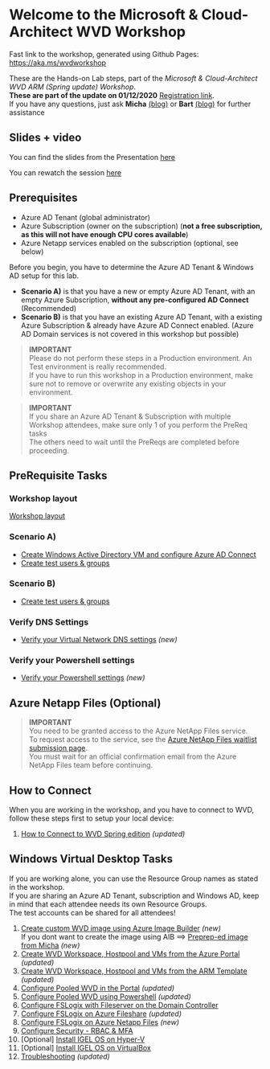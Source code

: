 # Welcome to the Microsoft & Cloud-Architect WVD Workshop

Fast link to the workshop, generated using Github Pages: https://aka.ms/wvdworkshop

These are the Hands-on Lab steps, part of the *Microsoft & Cloud-Architect WVD ARM (Spring update) Workshop*.<br/>
**These are part of the update on 01/12/2020** <a href="https://www.microsoft.com/partner-training/we/?aid=41560" target="_blank">Registration link</a>.<br/>
If you have any questions, just ask **Micha** <a href="https://www.cloud-architect.be" target="_blank">(blog)</a> or **Bart** <a href="https://bartroels.github.io/2020-04-21-EverythingYouNeedtoKnowOnWVD/" target="_blank">(blog)</a> for further assistance
<br/>


## Slides + video
You can find the slides from the Presentation <a href="/CA-Microsoft-WVD_ARM-Workshop/Presentation/WVD%20Technical%20Deep%20Dive.pdf" target="_blank">here</a>

You can rewatch the session <a href="https://meetings.lm-ag.de/JoinCertain/Lobby?e=77f7a3c4-08a7-4995-8452-d6014d670198" target="_blank">here</a>

## Prerequisites

 - Azure AD Tenant (global administrator)
 - Azure Subscription (owner on the subscription) (**not a free subscription, as this will not have enough CPU cores available**)
 - Azure Netapp services enabled on the subscription (optional, see below)


Before you begin, you have to determine the Azure AD Tenant & Windows AD setup for this lab.<br/>
 - **Scenario A)** is that you have a new or empty Azure AD Tenant, with an empty Azure Subscription, **without any pre-configured AD Connect** (Recommended)
 - **Scenario B)** is that you have an existing Azure AD Tenant, with a existing Azure Subscription & already have Azure AD Connect enabled. (Azure AD Domain services is not covered in this workshop but possible)

 > **IMPORTANT**<br/>
 > Please do not perform these steps in a Production environment. An Test environment is really recommended.<br/>
 > If you have to run this workshop in a Production environment, make sure not to remove or overwrite any existing objects in your environment.

 > **IMPORTANT**<br/>
 > If you share an Azure AD Tenant & Subscription with multiple Workshop attendees, make sure only 1 of you perform the PreReq tasks<br/>
 > The others need to wait until the PreReqs are completed before proceeding.

## PreRequisite Tasks
### Workshop layout
[Workshop layout](/CA-Microsoft-WVD_ARM-Workshop/Workshop%20layout)

### Scenario A)
 - [Create Windows Active Directory VM and configure Azure AD Connect](/CA-Microsoft-WVD_ARM-Workshop/Create%20Windows%20Active%20Directory%20VM)
 - [Create test users & groups](/CA-Microsoft-WVD_ARM-Workshop/Create%20Test%20users%20and%20groups)

### Scenario B)
 - [Create test users & groups](/CA-Microsoft-WVD_ARM-Workshop/Create%20Test%20users%20and%20groups)

### Verify DNS Settings
 - [Verify your Virtual Network DNS settings](/CA-Microsoft-WVD_ARM-Workshop/Verify%20DNS%20Settings) *(new)*

### Verify your Powershell settings
 - [Verify your Powershell settings](/CA-Microsoft-WVD_ARM-Workshop/Verify%20Powershell) *(new)*

## Azure Netapp Files (Optional)
 > **IMPORTANT**<br/>
 > You need to be granted access to the Azure NetApp Files service.<br/>
 > To request access to the service, see the <a href="https://aka.ms/azurenetappfiles" target="_blank">Azure NetApp Files waitlist submission page</a>.<br/>
 > You must wait for an official confirmation email from the Azure NetApp Files team before continuing.
 
## How to Connect
When you are working in the workshop, and you have to connect to WVD, follow these steps first to setup your local device:
1. [How to Connect to WVD Spring edition](/CA-Microsoft-WVD_ARM-Workshop/Connect%20to%20WVD) *(updated)*

## Windows Virtual Desktop Tasks
If you are working alone, you can use the Resource Group names as stated in the workshop.<br/>
If you are sharing an Azure AD Tenant, subscription and Windows AD, keep in mind that each attendee needs its own Resource Groups.<br/>
The test accounts can be shared for all attendees!<br/>

1. [Create custom WVD image using Azure Image Builder](/CA-Microsoft-WVD_ARM-Workshop/Create%20custom%20WVD%20image%20with%20AIB) *(new)*<br/>
    If you dont want to create the image using AIB ==> [Preprep-ed image from Micha](/CA-Microsoft-WVD_ARM-Workshop/Create%20custom%20WVD%20image%20from%20VHD) *(new)*
2. [Create WVD Workspace, Hostpool and VMs from the Azure Portal](/CA-Microsoft-WVD_ARM-Workshop/Create%20WVD%20Hostpool%20and%20VM%20for%20Pooled%20usage) *(updated)*
3. [Create WVD Workspace, Hostpool and VMs from the ARM Template](/CA-Microsoft-WVD_ARM-Workshop/Create%20WVD%20Hostpool%20and%20VMs%20using%20the%20ARM%20Template) *(updated)*
4. [Configure Pooled WVD in the Portal](/CA-Microsoft-WVD_ARM-Workshop/Configure%20WVD%20in%20Portal) *(updated)*
5. [Configure Pooled WVD using Powershell](/CA-Microsoft-WVD_ARM-Workshop/Configure%20WVD%20using%20Powershell) *(updated)*
6. [Configure FSLogix with Fileserver on the Domain Controller](/CA-Microsoft-WVD_ARM-Workshop/Configure%20FSLogix)
7. [Configure FSLogix on Azure Fileshare](/CA-Microsoft-WVD_ARM-Workshop/Configure%20FSLogix%20on%20Azure%20Fileshare) *(updated)*
8. [Configure FSLogix on Azure Netapp Files](/CA-Microsoft-WVD_ARM-Workshop/Create%20ANF) *(new)*
9. [Configure Security - RBAC & MFA](/CA-Microsoft-WVD_ARM-Workshop/Configure%20Security%20-%20RBAC%20%26%20MFA)
10. [Optional] [Install IGEL OS on Hyper-V](/CA-Microsoft-WVD_ARM-Workshop/Create%20Igel%20OS%20on%20HyperV)
11. [Optional] [Install IGEL OS on VirtualBox](/CA-Microsoft-WVD_ARM-Workshop/Create%20Igel%20OS%20on%20VirtualBox)
12. [Troubleshooting](/CA-Microsoft-WVD_ARM-Workshop/Troubleshooting) *(updated)*

<script type="text/javascript">
    setTimeout(function() { 
            document.getElementById("sidebar").style.display = "none";
            var x = document.getElementsByClassName('inner');
            x[0].style.width = "90%";
            var x = document.getElementsByTagName('h1');
            x[0].style.width = "90%";
            x[0].style.textAlign = "center"
            x[0].innerHTML = "Microsoft & Cloud-Architect WVD Workshop"
        }, 250);
</script>

